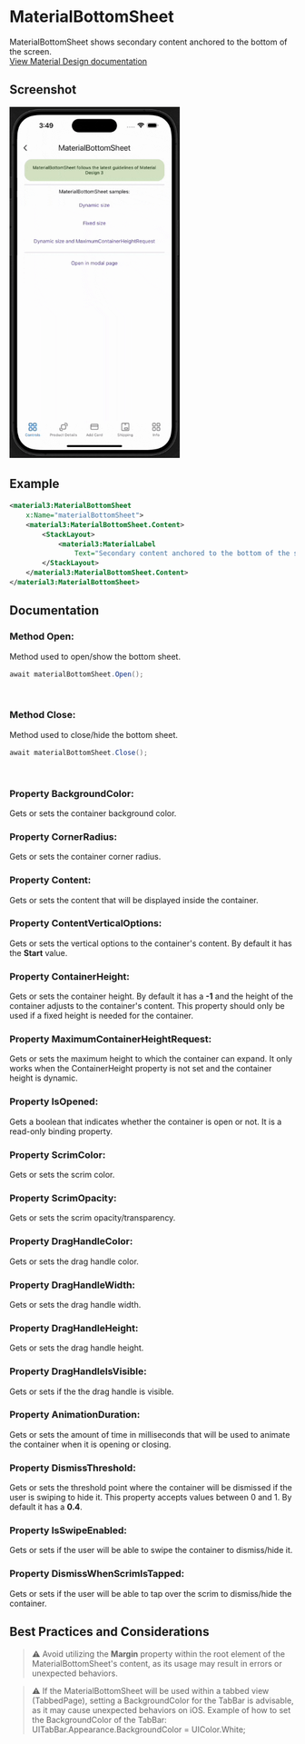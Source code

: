 # MaterialBottomSheet
MaterialBottomSheet shows secondary content anchored to the bottom of the screen.
<br/>
[View Material Design documentation](https://m3.material.io/components/bottom-sheets/overview)

## Screenshot
<img src="screenshots/bottomsheet.gif" width="300">

## Example
```XML
<material3:MaterialBottomSheet
    x:Name="materialBottomSheet">
    <material3:MaterialBottomSheet.Content>
        <StackLayout>
            <material3:MaterialLabel
                Text="Secondary content anchored to the bottom of the screen" />
        </StackLayout>
    </material3:MaterialBottomSheet.Content>
</material3:MaterialBottomSheet>
```

## Documentation

### Method Open:
Method used to open/show the bottom sheet.
```C#
await materialBottomSheet.Open();          
```
<br/>

### Method Close:
Method used to close/hide the bottom sheet.
```C#
await materialBottomSheet.Close();          
```
<br/>

### Property BackgroundColor:
Gets or sets the container background color.
<br/>

### Property CornerRadius:
Gets or sets the container corner radius.
<br/>

### Property Content:
Gets or sets the content that will be displayed inside the container.
<br/>

### Property ContentVerticalOptions:
Gets or sets the vertical options to the container's content. By default it has the **Start** value.
<br/>

### Property ContainerHeight:
Gets or sets the container height. By default it has a **-1** and the height of the container adjusts to the container's content. This property should only be used if a fixed height is needed for the container.
<br/>

### Property MaximumContainerHeightRequest:
Gets or sets the maximum height to which the container can expand. It only works when the ContainerHeight property is not set and the container height is dynamic.
<br/>

### Property IsOpened:
Gets a boolean that indicates whether the container is open or not. It is a read-only binding property.
<br/>

### Property ScrimColor:
Gets or sets the scrim color.
<br/>

### Property ScrimOpacity:
Gets or sets the scrim opacity/transparency.
<br/>

### Property DragHandleColor:
Gets or sets the drag handle color.
<br/>

### Property DragHandleWidth:
Gets or sets the drag handle width.
<br/>

### Property DragHandleHeight:
Gets or sets the drag handle height.
<br/>

### Property DragHandleIsVisible:
Gets or sets if the the drag handle is visible.
<br/>

### Property AnimationDuration:
Gets or sets the amount of time in milliseconds that will be used to animate the container when it is opening or closing.
<br/>

### Property DismissThreshold:
Gets or sets the threshold point where the container will be dismissed if the user is swiping to hide it. This property accepts values between 0 and 1. By default it has a **0.4**.
<br/>

### Property IsSwipeEnabled:
Gets or sets if the user will be able to swipe the container to dismiss/hide it.
<br/>

### Property DismissWhenScrimIsTapped:
Gets or sets if the user will be able to tap over the scrim to dismiss/hide the container.
<br/>

## Best Practices and Considerations

> ⚠️ Avoid utilizing the **Margin** property within the root element of the MaterialBottomSheet's content, as its usage may result in errors or unexpected behaviors.  

> ⚠️ If the MaterialBottomSheet will be used within a tabbed view (TabbedPage), setting a BackgroundColor for the TabBar is advisable, as it may cause unexpected behaviors on iOS.
Example of how to set the BackgroundColor of the TabBar:
UITabBar.Appearance.BackgroundColor = UIColor.White;  

